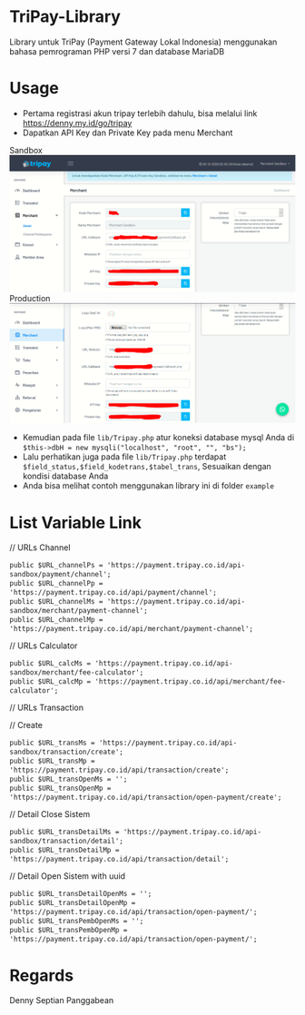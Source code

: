 # TriPay-Library
Library untuk TriPay (Payment Gateway Lokal Indonesia) menggunakan bahasa pemrograman PHP versi 7 dan database MariaDB

# Usage
- Pertama registrasi akun tripay terlebih dahulu, bisa melalui link https://denny.my.id/go/tripay
- Dapatkan API Key dan Private Key pada menu Merchant

Sandbox
![Sandbox Merchant Key](https://github.com/hexageek1337/TriPay-Library/blob/main/tripaykey_sandbox.PNG?raw=true)
Production
![Production Merchant Key](https://github.com/hexageek1337/TriPay-Library/blob/main/tripaykey_production.PNG?raw=true)

- Kemudian pada file ```lib/Tripay.php``` atur koneksi database mysql Anda di ```$this->dbH = new mysqli("localhost", "root", "", "bs");```
- Lalu perhatikan juga pada file ```lib/Tripay.php``` terdapat ```$field_status,$field_kodetrans,$tabel_trans```, Sesuaikan dengan kondisi database Anda
- Anda bisa melihat contoh menggunakan library ini di folder ```example```

# List Variable Link
// URLs Channel
```
public $URL_channelPs = 'https://payment.tripay.co.id/api-sandbox/payment/channel';
public $URL_channelPp = 'https://payment.tripay.co.id/api/payment/channel';
public $URL_channelMs = 'https://payment.tripay.co.id/api-sandbox/merchant/payment-channel';
public $URL_channelMp = 'https://payment.tripay.co.id/api/merchant/payment-channel';
```
// URLs Calculator
```
public $URL_calcMs = 'https://payment.tripay.co.id/api-sandbox/merchant/fee-calculator';
public $URL_calcMp = 'https://payment.tripay.co.id/api/merchant/fee-calculator';
```
// URLs Transaction

// Create
```
public $URL_transMs = 'https://payment.tripay.co.id/api-sandbox/transaction/create';
public $URL_transMp = 'https://payment.tripay.co.id/api/transaction/create';
public $URL_transOpenMs = '';
public $URL_transOpenMp = 'https://payment.tripay.co.id/api/transaction/open-payment/create';
```
// Detail Close Sistem
```
public $URL_transDetailMs = 'https://payment.tripay.co.id/api-sandbox/transaction/detail';
public $URL_transDetailMp = 'https://payment.tripay.co.id/api/transaction/detail';
```
// Detail Open Sistem with uuid
```
public $URL_transDetailOpenMs = '';
public $URL_transDetailOpenMp = 'https://payment.tripay.co.id/api/transaction/open-payment/';
public $URL_transPembOpenMs = '';
public $URL_transPembOpenMp = 'https://payment.tripay.co.id/api/transaction/open-payment/';
```
# Regards
Denny Septian Panggabean

